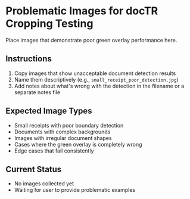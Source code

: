 # Problematic Images for docTR Cropping Testing

Place images that demonstrate poor green overlay performance here.

## Instructions
1. Copy images that show unacceptable document detection results
2. Name them descriptively (e.g., `small_receipt_poor_detection.jpg`)
3. Add notes about what's wrong with the detection in the filename or a separate notes file

## Expected Image Types
- Small receipts with poor boundary detection
- Documents with complex backgrounds
- Images with irregular document shapes
- Cases where the green overlay is completely wrong
- Edge cases that fail consistently

## Current Status
- No images collected yet
- Waiting for user to provide problematic examples
